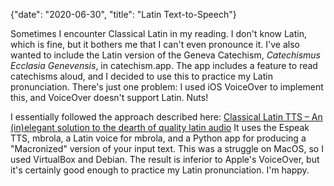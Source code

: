{"date": "2020-06-30", "title": "Latin Text-to-Speech"}

Sometimes I encounter Classical Latin in my reading. I don't know Latin, which is fine, but it bothers me that I can't even pronounce it. I've also wanted to include the Latin version of the Geneva Catechism, *Catechismus Ecclasia Genevensis*, in catechism.app. The app includes a feature to read catechisms aloud, and I decided to use this to practice my Latin pronunciation. There's just one problem: I used iOS VoiceOver to implement this, and VoiceOver doesn't support Latin. Nuts!

I essentially followed the approach described here: [Classical Latin TTS – An (in)elegant solution to the dearth of quality latin audio](https://loquarblog.wordpress.com/2017/09/29/classical-latin-tts-an-inelegant-solution-to-the-dearth-of-quality-latin-audio/) It uses the Espeak TTS, mbrola, a Latin voice for mbrola, and a Python app for producing a "Macronized" version of your input text. This was a struggle on MacOS, so I used VirtualBox and Debian. The result is inferior to Apple's VoiceOver, but it's certainly good enough to practice my Latin pronunciation. I'm happy.

